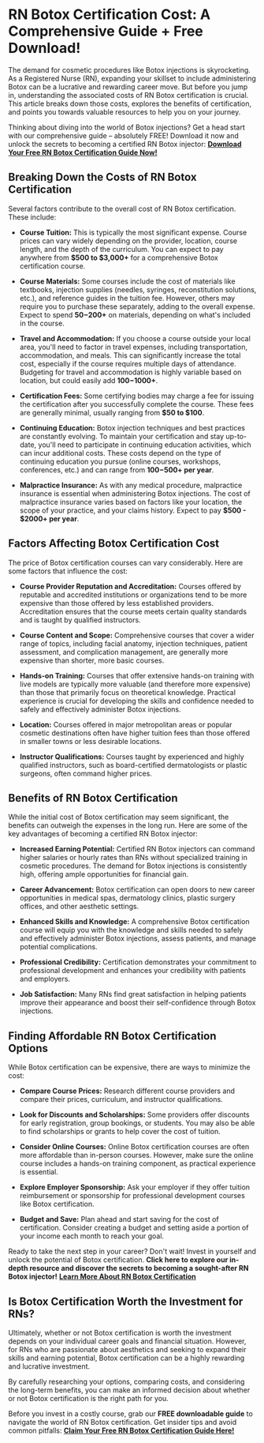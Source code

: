 # RN Botox Certification Cost: A Comprehensive Guide + Free Download!

The demand for cosmetic procedures like Botox injections is skyrocketing. As a Registered Nurse (RN), expanding your skillset to include administering Botox can be a lucrative and rewarding career move. But before you jump in, understanding the associated costs of RN Botox certification is crucial. This article breaks down those costs, explores the benefits of certification, and points you towards valuable resources to help you on your journey.

Thinking about diving into the world of Botox injections? Get a head start with our comprehensive guide – absolutely FREE! Download it now and unlock the secrets to becoming a certified RN Botox injector: [**Download Your Free RN Botox Certification Guide Now!**](https://udemywork.com/rn-botox-certification-cost)

## Breaking Down the Costs of RN Botox Certification

Several factors contribute to the overall cost of RN Botox certification. These include:

*   **Course Tuition:** This is typically the most significant expense. Course prices can vary widely depending on the provider, location, course length, and the depth of the curriculum. You can expect to pay anywhere from **$500 to $3,000+** for a comprehensive Botox certification course.

*   **Course Materials:** Some courses include the cost of materials like textbooks, injection supplies (needles, syringes, reconstitution solutions, etc.), and reference guides in the tuition fee. However, others may require you to purchase these separately, adding to the overall expense. Expect to spend **$50-$200+** on materials, depending on what's included in the course.

*   **Travel and Accommodation:** If you choose a course outside your local area, you'll need to factor in travel expenses, including transportation, accommodation, and meals. This can significantly increase the total cost, especially if the course requires multiple days of attendance. Budgeting for travel and accommodation is highly variable based on location, but could easily add **$100-$1000+**.

*   **Certification Fees:** Some certifying bodies may charge a fee for issuing the certification after you successfully complete the course. These fees are generally minimal, usually ranging from **$50 to $100**.

*   **Continuing Education:** Botox injection techniques and best practices are constantly evolving. To maintain your certification and stay up-to-date, you'll need to participate in continuing education activities, which can incur additional costs. These costs depend on the type of continuing education you pursue (online courses, workshops, conferences, etc.) and can range from **$100-$500+ per year**.

*   **Malpractice Insurance:** As with any medical procedure, malpractice insurance is essential when administering Botox injections. The cost of malpractice insurance varies based on factors like your location, the scope of your practice, and your claims history. Expect to pay **$500 - $2000+ per year**.

## Factors Affecting Botox Certification Cost

The price of Botox certification courses can vary considerably. Here are some factors that influence the cost:

*   **Course Provider Reputation and Accreditation:** Courses offered by reputable and accredited institutions or organizations tend to be more expensive than those offered by less established providers. Accreditation ensures that the course meets certain quality standards and is taught by qualified instructors.

*   **Course Content and Scope:** Comprehensive courses that cover a wider range of topics, including facial anatomy, injection techniques, patient assessment, and complication management, are generally more expensive than shorter, more basic courses.

*   **Hands-on Training:** Courses that offer extensive hands-on training with live models are typically more valuable (and therefore more expensive) than those that primarily focus on theoretical knowledge. Practical experience is crucial for developing the skills and confidence needed to safely and effectively administer Botox injections.

*   **Location:** Courses offered in major metropolitan areas or popular cosmetic destinations often have higher tuition fees than those offered in smaller towns or less desirable locations.

*   **Instructor Qualifications:** Courses taught by experienced and highly qualified instructors, such as board-certified dermatologists or plastic surgeons, often command higher prices.

## Benefits of RN Botox Certification

While the initial cost of Botox certification may seem significant, the benefits can outweigh the expenses in the long run. Here are some of the key advantages of becoming a certified RN Botox injector:

*   **Increased Earning Potential:** Certified RN Botox injectors can command higher salaries or hourly rates than RNs without specialized training in cosmetic procedures. The demand for Botox injections is consistently high, offering ample opportunities for financial gain.

*   **Career Advancement:** Botox certification can open doors to new career opportunities in medical spas, dermatology clinics, plastic surgery offices, and other aesthetic settings.

*   **Enhanced Skills and Knowledge:** A comprehensive Botox certification course will equip you with the knowledge and skills needed to safely and effectively administer Botox injections, assess patients, and manage potential complications.

*   **Professional Credibility:** Certification demonstrates your commitment to professional development and enhances your credibility with patients and employers.

*   **Job Satisfaction:** Many RNs find great satisfaction in helping patients improve their appearance and boost their self-confidence through Botox injections.

## Finding Affordable RN Botox Certification Options

While Botox certification can be expensive, there are ways to minimize the cost:

*   **Compare Course Prices:** Research different course providers and compare their prices, curriculum, and instructor qualifications.

*   **Look for Discounts and Scholarships:** Some providers offer discounts for early registration, group bookings, or students. You may also be able to find scholarships or grants to help cover the cost of tuition.

*   **Consider Online Courses:** Online Botox certification courses are often more affordable than in-person courses. However, make sure the online course includes a hands-on training component, as practical experience is essential.

*   **Explore Employer Sponsorship:** Ask your employer if they offer tuition reimbursement or sponsorship for professional development courses like Botox certification.

*   **Budget and Save:** Plan ahead and start saving for the cost of certification. Consider creating a budget and setting aside a portion of your income each month to reach your goal.

Ready to take the next step in your career?  Don't wait! Invest in yourself and unlock the potential of Botox certification. **Click here to explore our in-depth resource and discover the secrets to becoming a sought-after RN Botox injector!** [**Learn More About RN Botox Certification**](https://udemywork.com/rn-botox-certification-cost)

## Is Botox Certification Worth the Investment for RNs?

Ultimately, whether or not Botox certification is worth the investment depends on your individual career goals and financial situation. However, for RNs who are passionate about aesthetics and seeking to expand their skills and earning potential, Botox certification can be a highly rewarding and lucrative investment.

By carefully researching your options, comparing costs, and considering the long-term benefits, you can make an informed decision about whether or not Botox certification is the right path for you.

Before you invest in a costly course, grab our **FREE downloadable guide** to navigate the world of RN Botox certification. Get insider tips and avoid common pitfalls: [**Claim Your Free RN Botox Certification Guide Here!**](https://udemywork.com/rn-botox-certification-cost)
